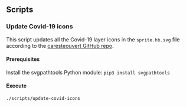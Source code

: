 ## Scripts

### Update Covid-19 icons
This script updates all the Covid-19 layer icons in the `sprite.hb.svg` file according to the [caresteouvert GitHub repo](https://github.com/osmontrouge/caresteouvert).
#### Prerequisites
Install the svgpathtools Python module: `pip3 install svgpathtools`
#### Execute
`./scripts/update-covid-icons`